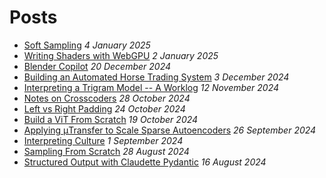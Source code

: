 # Posts

- [Soft Sampling](./soft_sampling.html) _4 January 2025_
- [Writing Shaders with WebGPU](./shaders_wgsl.html) _2 January 2025_
- [Blender Copilot](./blender_copilot.html) _20 December 2024_
- [Building an Automated Horse Trading System](./each_way_matcher.html) _3 December 2024_
- [Interpreting a Trigram Model -- A Worklog](./trigram_worklog.html) _12 November 2024_
- [Notes on Crosscoders](./crosscoder.html) _28 October 2024_
- [Left vs Right Padding](./left_vs_right_padding.html) _24 October 2024_
- [Build a ViT From Scratch](https://colab.research.google.com/github/tom-pollak/nanoViT/blob/main/tutorials/vit_from_scratch.ipynb) _19 October 2024_
- [Applying μTransfer to Scale Sparse Autoencoders](./mutransfer_sae.html) _26 September 2024_
- [Interpreting Culture](https://docs.google.com/document/d/1km2m3oWZMDrekV9_mYHft5pX9PjrM4imKGEdK9vVMr8/edit?usp=sharing) _1 September 2024_
- [Sampling From Scratch](./sampling_from_scratch.html) _28 August 2024_
- [Structured Output with Claudette Pydantic](./structured_output_with_claudette_pydantic.html) _16 August 2024_

<br>
